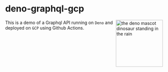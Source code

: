 # deno-graphql-gcp

<img align="right" src="https://deno.land/logo.svg" height="150px" alt="the deno mascot dinosaur standing in the rain">

This is a demo of a Graphql API running on `Deno` and deployed on `GCP` using
Github Actions.
